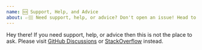```yaml
---
name: 🆘 Support, Help, and Advice
about: 👉🏽 Need support, help, or advice? Don't open an issue! Head to https://github.com/webpack/webpack/discussions or StackOverflow.
---
```


Hey there! If you need support, help, or advice then this is not the place to ask.
Please visit [GitHub Discussions](https://github.com/webpack/webpack/discussions) or [StackOverflow](https://stackoverflow.com/questions/tagged/webpack) instead.
